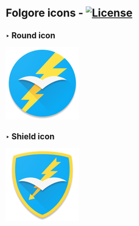 # Folgore icons - [![License](https://img.shields.io/badge/license-Apache%202-4EB1BA.svg?style=flat-square)](https://www.apache.org/licenses/LICENSE-2.0.html)

## ‣ Round icon
<img src="https://github.com/folgore95/folgore-icons/blob/master/round/ic_launcher%20xxxhdpi.png"/>

## ‣ Shield icon
<img src="https://github.com/folgore95/folgore-icons/blob/master/shield/ic_launcher%20xxxhdpi.png"/>


